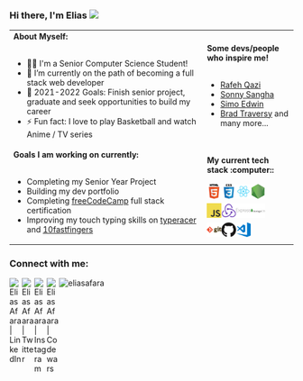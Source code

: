 ### Hi there, I'm Elias <a href="https://www.linkedin.com/in/eliasafara/" target="_blank"><img src="https://media.giphy.com/media/hvRJCLFzcasrR4ia7z/giphy.gif" width="25px"></a>

<table>
<tr>
<td>
<strong>About Myself:</strong>
<br>
<br>
  
- 👨‍💻 I'm a Senior Computer Science Student!
- 🌱 I’m currently on the path of becoming a full stack web developer
- 🥅 2021-2022 Goals: Finish senior project, graduate and seek opportunities to build my career
- ⚡ Fun fact: I love to play Basketball and watch Anime / TV series
</td>
<td>
<strong>Some devs/people who inspire me!</strong>
<br>
<br>
  
- [Rafeh Qazi](https://github.com/CleverProgrammer)
- [Sonny Sangha](https://github.com/sonnysangha)
- [Simo Edwin](https://github.com/developedbyed)
- [Brad Traversy](https://github.com/bradtraversy) and many more...
</td>
</tr>
<tr>
<td>
<strong>Goals I am working on currently:</strong>
<br>
<br>

- Completing my Senior Year Project
- Building my dev portfolio
- Completing [freeCodeCamp](https://www.freecodecamp.org/eliasafara) full stack certification
- Improving my touch typing skills on [typeracer](https://data.typeracer.com/pit/profile?user=eliasafara) and [10fastfingers](https://10fastfingers.com/user/2268814/)
</td>
<td>
<strong>My current tech stack :computer::</strong>
<br>
<br>
<img align="left" alt="HTML5" width="26px" src="https://raw.githubusercontent.com/github/explore/80688e429a7d4ef2fca1e82350fe8e3517d3494d/topics/html/html.png" />
<img align="left" alt="CSS3" width="26px" src="https://raw.githubusercontent.com/github/explore/80688e429a7d4ef2fca1e82350fe8e3517d3494d/topics/css/css.png" />
<img align="left" alt="ReactJS" width="26px" src="https://raw.githubusercontent.com/github/explore/80688e429a7d4ef2fca1e82350fe8e3517d3494d/topics/react/react.png" />
<img align="left" alt="NodeJS" width="26px" src="https://raw.githubusercontent.com/github/explore/80688e429a7d4ef2fca1e82350fe8e3517d3494d/topics/nodejs/nodejs.png" />
<br>
<br>
<img align="left" alt="JavaScript" width="26px" src="https://raw.githubusercontent.com/github/explore/80688e429a7d4ef2fca1e82350fe8e3517d3494d/topics/javascript/javascript.png" />
<img align="left" alt="Redux" width="26px" src="https://raw.githubusercontent.com/github/explore/80688e429a7d4ef2fca1e82350fe8e3517d3494d/topics/redux/redux.png" />
<img align="left" alt="Express" width="26px" src="https://raw.githubusercontent.com/github/explore/80688e429a7d4ef2fca1e82350fe8e3517d3494d/topics/express/express.png" />
<img align="left" alt="Mongodb" width="26px" src="https://raw.githubusercontent.com/github/explore/80688e429a7d4ef2fca1e82350fe8e3517d3494d/topics/mongodb/mongodb.png" />
<br>
<br>
<img align="left" alt="Git" width="26px" src="https://raw.githubusercontent.com/github/explore/80688e429a7d4ef2fca1e82350fe8e3517d3494d/topics/git/git.png" />
<img align="left" alt="GitHub" width="26px" src="https://raw.githubusercontent.com/github/explore/78df643247d429f6cc873026c0622819ad797942/topics/github/github.png" />
<img align="left" alt="Visual Studio Code" width="26px" src="https://raw.githubusercontent.com/github/explore/80688e429a7d4ef2fca1e82350fe8e3517d3494d/topics/visual-studio-code/visual-studio-code.png" />
</td>
</tr>
</table>


### Connect with me:

[<img align="left" title="LinkedIn" alt="EliasAfara | LinkedIn" width="22px" src="https://cdn.jsdelivr.net/npm/simple-icons@v3/icons/linkedin.svg" />][linkedin]
[<img align="left" title="Twitter" alt="EliasAfara | Twitter" width="22px" src="https://cdn.jsdelivr.net/npm/simple-icons@v3/icons/twitter.svg" />][twitter]
[<img align="left" title="Instagram" alt="EliasAfara | Instagram" width="22px" src="https://cdn.jsdelivr.net/npm/simple-icons@v3/icons/instagram.svg" />][instagram]
[<img align="left" title="Codewars" alt="EliasAfara | Codewars" width="22px" src="https://cdn.jsdelivr.net/npm/simple-icons@v3/icons/codewars.svg" />][codewars]

[twitter]:https://twitter.com/thegrindev
[instagram]: https://www.instagram.com/eliasafara/
[linkedin]: https://www.linkedin.com/in/eliasafara/
[codewars]:https://www.codewars.com/users/EliasAfara

<p align="left"> <img src="https://komarev.com/ghpvc/?username=eliasafara&color=blueviolet" alt="eliasafara" /> </p></div>
